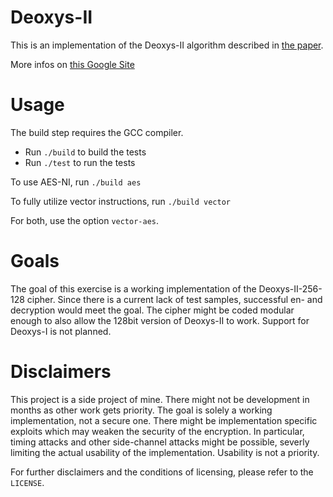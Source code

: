 # Deoxys-II

This is an implementation of the Deoxys-II algorithm described in [the paper](https://thomaspeyrin.github.io/web/assets/docs/papers/Jean-etal-JoC2021.pdf).

More infos on [this Google Site](https://sites.google.com/view/deoxyscipher)

# Usage

The build step requires the GCC compiler.

- Run `./build` to build the tests
- Run `./test` to run the tests

To use AES-NI, run `./build aes`

To fully utilize vector instructions, run `./build vector`

For both, use the option `vector-aes`.

# Goals

The goal of this exercise is a working implementation of the Deoxys-II-256-128 cipher. Since there is a current lack of test samples, successful en- and decryption would meet the goal.
The cipher might be coded modular enough to also allow the 128bit version of Deoxys-II to work.
Support for Deoxys-I is not planned.

# Disclaimers

This project is a side project of mine. There might not be development in months as other work gets priority.
The goal is solely a working implementation, not a secure one. There might be implementation specific exploits which may weaken the security of the encryption.
In particular, timing attacks and other side-channel attacks might be possible, severly limiting the actual usability of the implementation. Usability is not a priority.

For further disclaimers and the conditions of licensing, please refer to the `LICENSE`.
